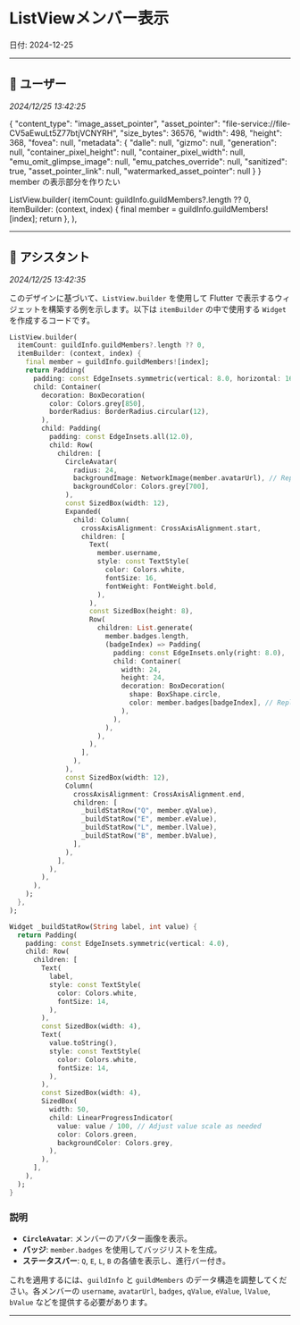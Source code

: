 # ListViewメンバー表示

日付: 2024-12-25

---

## 👤 ユーザー
*2024/12/25 13:42:25*

{
  "content_type": "image_asset_pointer",
  "asset_pointer": "file-service://file-CV5aEwuLt5Z77btjVCNYRH",
  "size_bytes": 36576,
  "width": 498,
  "height": 368,
  "fovea": null,
  "metadata": {
    "dalle": null,
    "gizmo": null,
    "generation": null,
    "container_pixel_height": null,
    "container_pixel_width": null,
    "emu_omit_glimpse_image": null,
    "emu_patches_override": null,
    "sanitized": true,
    "asset_pointer_link": null,
    "watermarked_asset_pointer": null
  }
}
member の表示部分を作りたい

ListView.builder(
                              itemCount: guildInfo.guildMembers?.length ?? 0,
                              itemBuilder: (context, index) {
                                final member = guildInfo.guildMembers![index];
                                return 
                              },
                            ),

---

## 🤖 アシスタント
*2024/12/25 13:42:35*

このデザインに基づいて、`ListView.builder` を使用して Flutter で表示するウィジェットを構築する例を示します。以下は `itemBuilder` の中で使用する `Widget` を作成するコードです。

```dart
ListView.builder(
  itemCount: guildInfo.guildMembers?.length ?? 0,
  itemBuilder: (context, index) {
    final member = guildInfo.guildMembers![index];
    return Padding(
      padding: const EdgeInsets.symmetric(vertical: 8.0, horizontal: 16.0),
      child: Container(
        decoration: BoxDecoration(
          color: Colors.grey[850],
          borderRadius: BorderRadius.circular(12),
        ),
        child: Padding(
          padding: const EdgeInsets.all(12.0),
          child: Row(
            children: [
              CircleAvatar(
                radius: 24,
                backgroundImage: NetworkImage(member.avatarUrl), // Replace with actual avatar URL
                backgroundColor: Colors.grey[700],
              ),
              const SizedBox(width: 12),
              Expanded(
                child: Column(
                  crossAxisAlignment: CrossAxisAlignment.start,
                  children: [
                    Text(
                      member.username,
                      style: const TextStyle(
                        color: Colors.white,
                        fontSize: 16,
                        fontWeight: FontWeight.bold,
                      ),
                    ),
                    const SizedBox(height: 8),
                    Row(
                      children: List.generate(
                        member.badges.length,
                        (badgeIndex) => Padding(
                          padding: const EdgeInsets.only(right: 8.0),
                          child: Container(
                            width: 24,
                            height: 24,
                            decoration: BoxDecoration(
                              shape: BoxShape.circle,
                              color: member.badges[badgeIndex], // Replace with badge color or image
                            ),
                          ),
                        ),
                      ),
                    ),
                  ],
                ),
              ),
              const SizedBox(width: 12),
              Column(
                crossAxisAlignment: CrossAxisAlignment.end,
                children: [
                  _buildStatRow("Q", member.qValue),
                  _buildStatRow("E", member.eValue),
                  _buildStatRow("L", member.lValue),
                  _buildStatRow("B", member.bValue),
                ],
              ),
            ],
          ),
        ),
      ),
    );
  },
);

Widget _buildStatRow(String label, int value) {
  return Padding(
    padding: const EdgeInsets.symmetric(vertical: 4.0),
    child: Row(
      children: [
        Text(
          label,
          style: const TextStyle(
            color: Colors.white,
            fontSize: 14,
          ),
        ),
        const SizedBox(width: 4),
        Text(
          value.toString(),
          style: const TextStyle(
            color: Colors.white,
            fontSize: 14,
          ),
        ),
        const SizedBox(width: 4),
        SizedBox(
          width: 50,
          child: LinearProgressIndicator(
            value: value / 100, // Adjust value scale as needed
            color: Colors.green,
            backgroundColor: Colors.grey,
          ),
        ),
      ],
    ),
  );
}
```

### 説明
- **`CircleAvatar`**: メンバーのアバター画像を表示。
- **バッジ**: `member.badges` を使用してバッジリストを生成。
- **ステータスバー**: `Q`, `E`, `L`, `B` の各値を表示し、進行バー付き。

これを適用するには、`guildInfo` と `guildMembers` のデータ構造を調整してください。各メンバーの `username`, `avatarUrl`, `badges`, `qValue`, `eValue`, `lValue`, `bValue` などを提供する必要があります。

---
